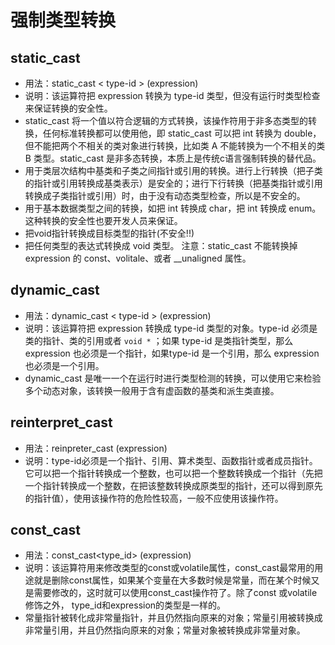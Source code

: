 # 强制类型转换

## static_cast

- 用法：static_cast < type-id > (expression)
- 说明：该运算符把 expression 转换为 type-id 类型，但没有运行时类型检查来保证转换的安全性。
- static_cast 将一个值以符合逻辑的方式转换，该操作符用于非多态类型的转换，任何标准转换都可以使用他，即 static_cast 可以把 int 转换为 double，但不能把两个不相关的类对象进行转换，比如类 A 不能转换为一个不相关的类 B 类型。static_cast 是非多态转换，本质上是传统c语言强制转换的替代品。
- 用于类层次结构中基类和子类之间指针或引用的转换。进行上行转换（把子类的指针或引用转换成基类表示）是安全的；进行下行转换（把基类指针或引用转换成子类指针或引用）时，由于没有动态类型检查，所以是不安全的。
- 用于基本数据类型之间的转换，如把 int 转换成 char，把 int 转换成 enum。这种转换的安全性也要开发人员来保证。
- 把void指针转换成目标类型的指针(不安全!!)
- 把任何类型的表达式转换成 void 类型。
注意：static_cast 不能转换掉 expression 的 const、volitale、或者 __unaligned 属性。

## dynamic_cast

- 用法：dynamic_cast < type-id > (expression) 
- 说明：该运算符把 expression 转换成 type-id 类型的对象。type-id 必须是类的指针、类的引用或者 `void *` ；如果 type-id 是类指针类型，那么 expression 也必须是一个指针，如果type-id 是一个引用，那么 expression 也必须是一个引用。
- dynamic_cast 是唯一一个在运行时进行类型检测的转换，可以使用它来检验多个动态对象，该转换一般用于含有虚函数的基类和派生类直接。
  

## reinterpret_cast

- 用法：reinpreter_cast<type-id> (expression)
- 说明：type-id必须是一个指针、引用、算术类型、函数指针或者成员指针。它可以把一个指针转换成一个整数，也可以把一个整数转换成一个指针（先把一个指针转换成一个整数，在把该整数转换成原类型的指针，还可以得到原先的指针值），使用该操作符的危险性较高，一般不应使用该操作符。

## const_cast

- 用法：const_cast<type_id> (expression)
- 说明：该运算符用来修改类型的const或volatile属性，const_cast最常用的用途就是删除const属性，如果某个变量在大多数时候是常量，而在某个时候又是需要修改的，这时就可以使用const_cast操作符了。除了const 或volatile修饰之外， type_id和expression的类型是一样的。
- 常量指针被转化成非常量指针，并且仍然指向原来的对象；常量引用被转换成非常量引用，并且仍然指向原来的对象；常量对象被转换成非常量对象。